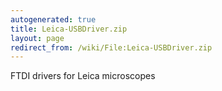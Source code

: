 ```yaml
---
autogenerated: true
title: Leica-USBDriver.zip
layout: page
redirect_from: /wiki/File:Leica-USBDriver.zip
---
```


FTDI drivers for Leica microscopes
